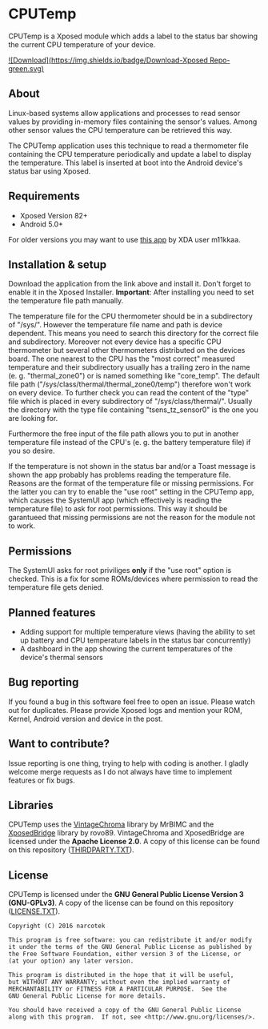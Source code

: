 # CPUTemp
CPUTemp is a Xposed module which adds a label to the status bar showing the current CPU temperature of your device.

[![Download](https://img.shields.io/badge/Download-Xposed Repo-green.svg)](http://repo.xposed.info/module/org.narcotek.cputemp)

## About
Linux-based systems allow applications and processes to read sensor values by providing in-memory files containing the sensor's values. Among other sensor values the CPU temperature can be retrieved this way.

The CPUTemp application uses this technique to read a thermometer file containing the CPU temperature periodically and update a label to display the temperature. This label is inserted at boot into the Android device's status bar using Xposed.

## Requirements
* Xposed Version 82+
* Android 5.0+

For older versions you may want to use [this app](http://forum.xda-developers.com/xposed/modules/mod-cputemp-statusbar-t2494170) by XDA user m11kkaa.

## Installation & setup
Download the application from the link above and install it. Don't forget to enable it in the Xposed Installer. **Important**: After installing you need to set the temperature file path manually.

The temperature file for the CPU thermometer should be in a subdirectory of "/sys/". However the temperature file name and path is device dependent. This means you need to search this directory for the correct file and subdirectory. Moreover not every device has a specific CPU thermometer but several other thermometers distributed on the devices board. The one nearest to the CPU has the "most correct" measured temperature and their subdirectory usually has a trailing zero in the name (e. g. "thermal_zone0") or is named something like "core_temp". The default file path ("/sys/class/thermal/thermal_zone0/temp") therefore won't work on every device. To further check you can read the content of the "type" file which is placed in every subdirectory of "/sys/class/thermal/". Usually the directory with the type file containing "tsens_tz_sensor0" is the one you are looking for.

Furthermore the free input of the file path allows you to put in another temperature file instead of the CPU's (e. g. the battery temperature file) if you so desire.

If the temperature is not shown in the status bar and/or a Toast message is shown the app probably has problems reading the temperature file. Reasons are the format of the temperature file or missing permissions. For the latter you can try to enable the "use root" setting in the CPUTemp app, which causes the SystemUI app (which effectively is reading the temperature file) to ask for root permissions. This way it should be garantueed that missing permissions are not the reason for the module not to work.

## Permissions
The SystemUI asks for root priviliges **only** if the "use root" option is checked. This is a fix for some ROMs/devices where permission to read the temperature file gets denied.

## Planned features
* Adding support for multiple temperature views (having the ability to set up battery and CPU temperature labels in the status bar concurrently)
* A dashboard in the app showing the current temperatures of the device's thermal sensors

## Bug reporting
If you found a bug in this software feel free to open an issue. Please watch out for duplicates. Please provide Xposed logs and mention your ROM, Kernel, Android version and device in the post.

## Want to contribute?
Issue reporting is one thing, trying to help with coding is another. I gladly welcome merge requests as I do not always have time to implement features or fix bugs.

## Libraries
CPUTemp uses the [VintageChroma](https://github.com/MrBIMC/VintageChroma/) library by MrBIMC and the [XposedBridge](https://github.com/rovo89/XposedBridge/) library by rovo89. VintageChroma and XposedBridge are licensed under the **Apache License 2.0**. A copy of this license can be found on this repository ([THIRDPARTY.TXT](THIRDPARTY.TXT)).

## License
CPUTemp is licensed under the **GNU General Public License Version 3 (GNU-GPLv3)**. A copy of the license can be found on this repository ([LICENSE.TXT](LICENSE.TXT)).

    Copyright (C) 2016 narcotek

    This program is free software: you can redistribute it and/or modify
    it under the terms of the GNU General Public License as published by
    the Free Software Foundation, either version 3 of the License, or
    (at your option) any later version.

    This program is distributed in the hope that it will be useful,
    but WITHOUT ANY WARRANTY; without even the implied warranty of
    MERCHANTABILITY or FITNESS FOR A PARTICULAR PURPOSE.  See the
    GNU General Public License for more details.

    You should have received a copy of the GNU General Public License
    along with this program.  If not, see <http://www.gnu.org/licenses/>.
